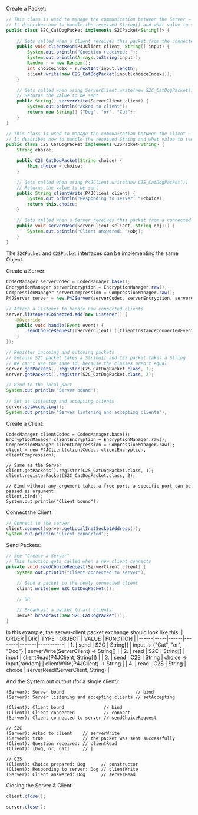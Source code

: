 Create a Packet:
```java
// This class is used to manage the communication between the Server → Client
// It describes how to handle the received String[] and what value to send
public class S2C_CatDogPacket implements S2CPacket<String[]> {
	
	// Gets called when a Client receives this packet from the connected server
	public void clientRead(P4JClient client, String[] input) {
		System.out.println("Question received: ");
		System.out.println(Arrays.toString(input));
		Random r = new Random();
		int choiceIndex = r.nextInt(input.length);
		client.write(new C2S_CatDogPacket(input[choiceIndex]));
	}

	// Gets called when using ServerClient.write(new S2C_CatDogPacket())
	// Returns the value to be sent
	public String[] serverWrite(ServerClient client) {
		System.out.println("Asked to client");
		return new String[] {"Dog", "or", "Cat"};
	}
}

// This class is used to manage the communication between the Client → Server
// It describes how to handle the received String and what value to send
public class C2S_CatDogPacket implements C2SPacket<String> {
	String choice;

	public C2S_CatDogPacket(String choice) {
		this.choice = choice;
	}

	// Gets called when using P4JClient.write(new C2S_CatDogPacket())
	// Returns the value to be sent
	public String clientWrite(P4JClient client) {
		System.out.println("Responding to server: "+choice);
		return this.choice;
	}

	// Gets called when a Server receives this packet from a connected Client
    public void serverRead(ServerClient sclient, String obj)() {
		System.out.println("Client answered: "+obj);
	}
}
```
The `S2CPacket` and `C2SPacket` interfaces can be implementing the same Object.

Create a Server:
```java
CodecManager serverCodec = CodecManager.base();
EncryptionManager serverEncryption = EncryptionManager.raw();
CompressionManager serverCompression = CompressionManager.raw();
P4JServer server = new P4JServer(serverCodec, serverEncryption, serverCompression);

// Attach a listener to handle new connected clients
server.listenersConnected.add(new Listener() {
	@Override
	public void handle(Event event) {
		sendChoiceRequest((ServerClient) ((ClientInstanceConnectedEvent) event).getClient()); // See "Send Packets"
	}
});

// Register incoming and outdoing packets
// Because S2C packet takes a String[] and C2S packet takes a String
// We can't use the same id, because the classes aren't equal
server.getPackets().register(C2S_CatDogPacket.class, 1);
server.getPackets().register(S2C_CatDogPacket.class, 2);

// Bind to the local port
System.out.println("Server bound");
		
// Set as listening and accepting clients
server.setAccepting();
System.out.println("Server listening and accepting clients");
```

Create a Client:
```
CodecManager clientCodec = CodecManager.base();
EncryptionManager clientEncryption = EncryptionManager.raw();
CompressionManager clientCompression = CompressionManager.raw();
client = new P4JClient(clientCodec, clientEncryption, clientCompression);

// Same as the Server
client.getPackets().register(C2S_CatDogPacket.class, 1);
client.registerPacket(S2C_CatDogPacket.class, 2);

// Bind without any argument takes a free port, a specific port can be passed as argument
client.bind();
System.out.println("Client bound");
```

Connect the Client:
```java
// Connect to the server
client.connect(server.getLocalInetSocketAddress());
System.out.println("Client connected");
```

Send Packets:
```java
// See "Create a Server"
// This function gets called when a new client connects
private void sendChoiceRequest(ServerClient client) {
	System.out.println("Client connected to server");

	// Send a packet to the newly connected client
	client.write(new S2C_CatDogPacket());

	// OR
	
	// Broadcast a packet to all clients
	server.broadcast(new S2C_CatDogPacket());
}
```

In this example, the server-client packet exchange should look like this:
| ORDER | DIR | TYPE | OBJECT | VALUE | FUNCTION |
|------|-----|------|--------|-------|-----------|
| 1. | send | S2C | String[] | input → {"Cat", "or", "Dog"} | serverWrite(ServerClient) → String[] | 
| 2. | read | S2C | String[] | input                        | clientRead(P4JClient, String[]) | 
| 3. | send | C2S | String   | choice → input[random]       | clientWrite(P4JClient) → String | 
| 4. | read | C2S | String   | choice                       | serverRead(ServerClient, String) | 

And the System.out output (for a single client):
```
(Server): Server bound                           // bind
(Server): Server listening and accepting clients // setAccepting

(Client): Client bound               // bind
(Client): Client connected           // connect
(Server): Client connected to server // sendChoiceRequest

// S2C
(Server): Asked to client    // serverWrite
(Server): true               // the packet was sent successfully
(Client): Question received: // clientRead
(Client): [Dog, or, Cat]     // |

// C2S
(Client): Choice prepared: Dog      // constructor
(Client): Responding to server: Dog // clientWrite
(Server): Client answered: Dog      // serverRead
```	

Closing the Server & Client:
```java
client.close();

server.close();
```
